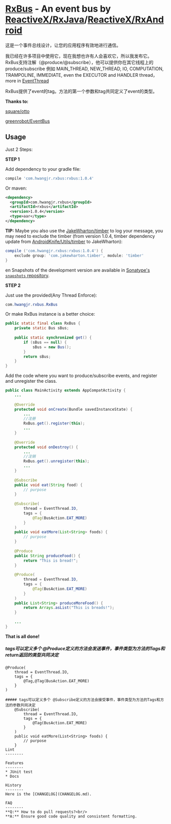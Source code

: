 [RxBus](https://github.com/AndroidKnife/RxBus) - An event bus by [ReactiveX/RxJava](https://github.com/ReactiveX/RxJava)/[ReactiveX/RxAndroid](https://github.com/ReactiveX/RxAndroid)
=============================
这是一个事件总线设计，让您的应用程序有效地进行通信。

我已经在许多项目中使用它，现在我想也许有人会喜欢它，所以我发布它。
RxBus支持注解（@produce/@subscribe），他可以提供你在其它线程上的produce/subscribe 例如 MAIN_THREAD, NEW_THREAD, IO, COMPUTATION, TRAMPOLINE, IMMEDIATE, even the EXECUTOR and HANDLER thread，more in [EventThread](rxbus/src/main/java/com/hwangjr/rxbus/thread/EventThread.java)

RxBus提供了event的tag。方法的第一个参数和tag共同定义了event的类型。

**Thanks to:**

[square/otto](https://github.com/square/otto)

[greenrobot/EventBus](https://github.com/greenrobot/EventBus)

Usage
--------

Just 2 Steps:

**STEP 1**

Add dependency to your gradle file:
```groovy
compile 'com.hwangjr.rxbus:rxbus:1.0.4'
```
Or maven:
``` xml
<dependency>
  <groupId>com.hwangjr.rxbus</groupId>
  <artifactId>rxbus</artifactId>
  <version>1.0.4</version>
  <type>aar</type>
</dependency>
```

**TIP:** Maybe you also use the [JakeWharton/timber](https://github.com/JakeWharton/timber) to log your message, you may need to exclude the timber (from version 1.0.4, timber dependency update from [AndroidKnife/Utils/timber](https://github.com/AndroidKnife/Utils/tree/master/timber) to JakeWharton):
``` groovy
compile ('com.hwangjr.rxbus:rxbus:1.0.4') {
    exclude group: 'com.jakewharton.timber', module: 'timber'
}
```
en
Snapshots of the development version are available in [Sonatype's `snapshots` repository](https://oss.sonatype.org/content/repositories/snapshots/).

**STEP 2**

Just use the provided(Any Thread Enforce):
``` java
com.hwangjr.rxbus.RxBus
```
Or make RxBus instance is a better choice:
``` java
public static final class RxBus {
    private static Bus sBus;
    
    public static synchronized get() {
        if (sBus == null) {
            sBus = new Bus();
        }
        return sBus;
    }
}
```

Add the code where you want to produce/subscribe events, and register and unregister the class.
``` java
public class MainActivity extends AppCompatActivity {
    ...
    
    @Override
    protected void onCreate(Bundle savedInstanceState) {
        ...
        //注册
        RxBus.get().register(this);
        ...
    }
    
    @Override
    protected void onDestroy() {
        ...
        //注销
        RxBus.get().unregister(this);
        ...
    }
        
    @Subscribe
    public void eat(String food) {
        // purpose
    }
        
    @Subscribe(
        thread = EventThread.IO,
        tags = {
            @Tag(BusAction.EAT_MORE)
        }
    )
    public void eatMore(List<String> foods) {
        // purpose
    }
    
    @Produce
    public String produceFood() {
        return "This is bread!";
    }
    
    @Produce(
        thread = EventThread.IO,
        tags = {
            @Tag(BusAction.EAT_MORE)
        }
    )
    public List<String> produceMoreFood() {
        return Arrays.asList("This is breads!");
    }
    
    ...
}
```

**That is all done!**
##### tags可以定义多个 @Produce定义的方法会发送事件，事件类型为方法的Tags和return返回的类型共同决定
	@Produce(
        thread = EventThread.IO,
        tags = {
            @Tag,@Tag(BusAction.EAT_MORE)
        }
    )
```
##### tags可以定义多个 @Subscribe定义的方法会接受事件，事件类型为方法的Tags和方法的参数共同决定
	@Subscribe(
        thread = EventThread.IO,
        tags = {
            @Tag(BusAction.EAT_MORE)
        }
    )
    public void eatMore(List<String> foods) {
        // purpose
    }
Lint
--------

Features
--------
* JUnit test
* Docs

History
--------
Here is the [CHANGELOG](CHANGELOG.md).

FAQ
--------
**Q:** How to do pull requests?<br/>
**A:** Ensure good code quality and consistent formatting.
